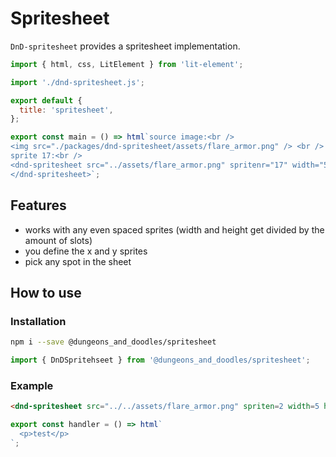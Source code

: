 [//]: # 'AUTO INSERT HEADER PREPUBLISH'

# Spritesheet

`DnD-spritesheet` provides a spritesheet implementation.

```js script
import { html, css, LitElement } from 'lit-element';

import './dnd-spritesheet.js';

export default {
  title: 'spritesheet',
};
```

```js preview-story
export const main = () => html`source image:<br /> 
<img src="./packages/dnd-spritesheet/assets/flare_armor.png" /> <br /> 
sprite 17:<br />  
<dnd-spritesheet src="../assets/flare_armor.png" spritenr="17" width="5" height="5">
</dnd-spritesheet>`;

```

## Features

- works with any even spaced sprites (width and height get divided by the amount of slots)
- you define the x and y sprites
- pick any spot in the sheet

## How to use

### Installation

```bash
npm i --save @dungeons_and_doodles/spritesheet
```

```js
import { DnDSpritehseet } from '@dungeons_and_doodles/spritesheet';
```

### Example

```html
<dnd-spritesheet src="../../assets/flare_armor.png" spriten=2 width=5 height="5"></dnd-spritesheet>
```



```js preview-story
export const handler = () => html`
  <p>test</p>
`;
```
